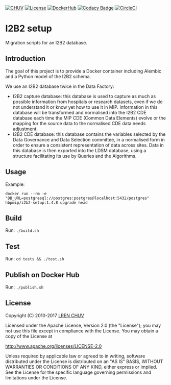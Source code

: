[![CHUV](https://img.shields.io/badge/CHUV-LREN-AF4C64.svg)](https://www.unil.ch/lren/en/home.html) [![License](https://img.shields.io/badge/license-Apache--2.0-blue.svg)](https://github.com/LREN-CHUV/i2b2-setup/blob/master/LICENSE) [![DockerHub](https://img.shields.io/badge/docker-hbpmip%2Fi2b2--setup-008bb8.svg)](https://hub.docker.com/r/hbpmip/i2b2-setup/) [![Codacy Badge](https://api.codacy.com/project/badge/Grade/365ece9e92c042568a1f68e6650ff6b9)](https://www.codacy.com/app/hbp-mip/i2b2-setup?utm_source=github.com&amp;utm_medium=referral&amp;utm_content=LREN-CHUV/i2b2-setup&amp;utm_campaign=Badge_Grade) [![CircleCI](https://circleci.com/gh/LREN-CHUV/i2b2-setup.svg?style=svg)](https://circleci.com/gh/LREN-CHUV/i2b2-setup)

# I2B2 setup

Migration scripts for an I2B2 database.

## Introduction

The goal of this project is to provide a Docker container including Alembic and a Python model of the I2B2 schema.

We use an I2B2 database twice in the Data Factory:

* I2B2 capture database: this database is used to capture as much as possible information from hospitals or research datasets, even if we do not understand it or know yet how to use it in MIP. Information in this database will be transformed and normalised into the I2B2 CDE database each time the MIP CDE (Common Data Elements) evolve or the mapping for the source data to the normalised CDE data needs adjustment.
* I2B2 CDE database: this database contains the variables selected by the Data Governance and Data Selection committee, in a normalised form in order to ensure a consistent representation of data across sites. Data in this database is then exported into the LDSM database, using a structure facilitating its use by Queries and the Algorithms.

## Usage

Example:

`docker run --rm -e "DB_URL=postgresql://postgres:postgres@localhost:5432/postgres" hbpmip/i2b2-setup:1.4.8 upgrade head`

## Build

Run: `./build.sh`

## Test

Run: `cd tests && ./test.sh`

## Publish on Docker Hub

Run: `./publish.sh`

## License

Copyright (C) 2010-2017 [LREN CHUV](https://www.unil.ch/lren/en/home.html)

Licensed under the Apache License, Version 2.0 (the "License");
you may not use this file except in compliance with the License.
You may obtain a copy of the License at

http://www.apache.org/licenses/LICENSE-2.0

Unless required by applicable law or agreed to in writing, software
distributed under the License is distributed on an "AS IS" BASIS,
WITHOUT WARRANTIES OR CONDITIONS OF ANY KIND, either express or implied.
See the License for the specific language governing permissions and
limitations under the License.
